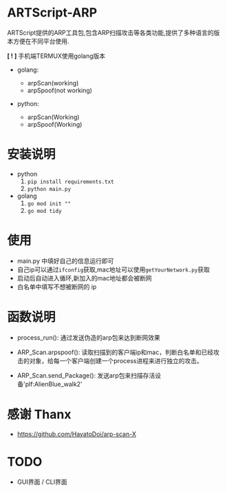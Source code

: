 # ARTScript-ARP

ARTScript提供的ARP工具包,包含ARP扫描攻击等各类功能,提供了多种语言的版本方便在不同平台使用.

**[ ! ]** 手机端TERMUX使用golang版本

+ golang:
  + arpScan(working)
  + arpSpoof(not working)

+ python:
  + arpScan(Working)
  + arpSpoof(Working)

# 安装说明

+ python
  1. `pip install requirements.txt`
  2. `python main.py`
+ golang
  1. `go mod init ""`
  2. `go mod tidy`

# 使用

+ main.py 中填好自己的信息运行即可
+ 自己ip可以通过`ifconfig`获取,mac地址可以使用`getYourNetwork.py`获取
+ 启动后自动进入循环,新加入的mac地址都会被断网
+ 白名单中填写不想被断网的 ip

# 函数说明

+ process_run(): 通过发送伪造的arp包来达到断网效果

+ ARP_Scan.arpspoof(): 读取扫描到的客户端ip和mac，判断白名单和已经攻击的对象，给每一个客户端创建一个process进程来进行独立的攻击。
+ ARP_Scan.send_Package(): 发送arp包来扫描存活设备'plf:AlienBlue_walk2'

# 感谢 Thanx
+ https://github.com/HayatoDoi/arp-scan-X

# TODO
+ GUI界面 / CLI界面